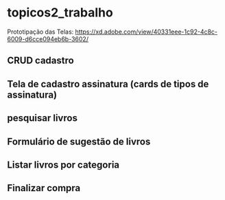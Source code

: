 # topicos2_trabalho
Prototipação das Telas: https://xd.adobe.com/view/40331eee-1c92-4c8c-6009-d6cce094eb6b-3602/

## CRUD cadastro
## Tela de cadastro assinatura (cards de tipos de assinatura)
## pesquisar livros
## Formulário de sugestão de livros
## Listar livros por categoria
## Finalizar compra 
